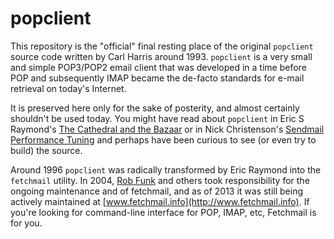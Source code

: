 popclient
=========

This repository is the "official" final resting place of the original 
`popclient` source code written by Carl Harris around 1993. `popclient` 
is a very small and simple POP3/POP2 email client that was developed 
in a time before POP and subsequently IMAP became the de-facto standards 
for e-mail retrieval on today's Internet. 

It is preserved here only for the sake of posterity, and almost certainly
shouldn't be used today. You might have read about `popclient` 
in Eric S Raymond's [The Cathedral and the Bazaar](http://www.catb.org/esr/writings/cathedral-bazaar/cathedral-bazaar/) or in Nick Christenson's 
[Sendmail Performance Tuning](https://books.google.com/books/about/Sendmail_Performance_Tuning.html) and perhaps have been curious to see (or even try to
build) the source.

Around 1996 `popclient` was radically transformed by Eric Raymond into
the `fetchmail` utility. In 2004, [Rob Funk](https://sourceforge.net/u/robfunk/profile/) and others took responsibility for the ongoing maintenance and of
fetchmail, and as of 2013 it was still being actively maintained at
[www.fetchmail.info](http://www.fetchmail.info). If you're looking for 
command-line interface for POP, IMAP, etc, Fetchmail is for you.
